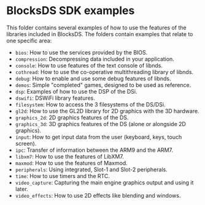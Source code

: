 # BlocksDS SDK examples

This folder contains several examples of how to use the features of the
libraries included in BlocksDS. The folders contain examples that relate to one
specific area:

- `bios`: How to use the services provided by the BIOS.
- `compression`: Decompressing data included in your application.
- `console`: How to use features of the text console of libnds.
- `cothread`: How to use the co-operative multithreading library of libnds.
- `debug`: How to enable and use some debug features of libnds.
- `demos`: Simple "completed" games, designed to be used as reference.
- `dsp`: Examples of how to use the DSP of the DSi.
- `dswifi`: DSWiFi library features.
- `filesystem`: How to access the 3 filesystems of the DS/DSi.
- `gl2d`: How to use the GL2D library for 2D graphics with the 3D hardware.
- `graphics_2d`: 2D graphics features of the DS.
- `graphics_3d`: 3D graphics features of the DS (alone or alongside 2D graphics).
- `input`: How to get input data from the user (keyboard, keys, touch screen).
- `ipc`: Transfer of information between the ARM9 and the ARM7.
- `libxm7`: How to use the features of LibXM7.
- `maxmod`: How to use the features of Maxmod.
- `peripherals`: Using integrated, Slot-1 and Slot-2 peripherals.
- `time`: How to use timers and the RTC.
- `video_capture`: Capturing the main engine graphics output and using it later.
- `video_effects`: How to use 2D effects like blending and windows.
